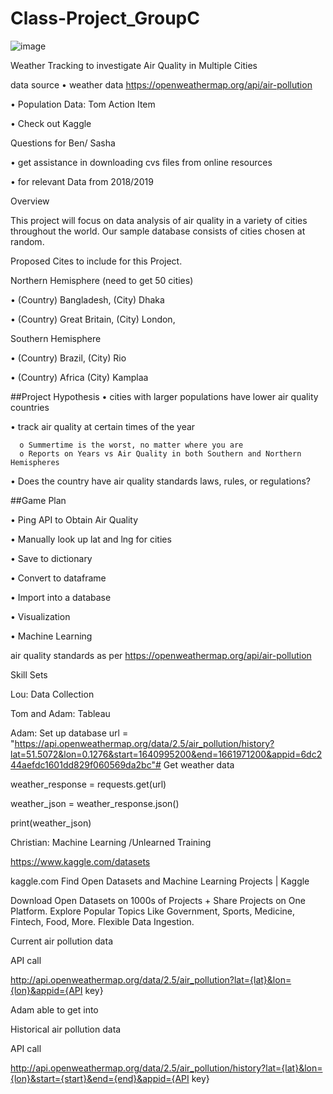 # Class-Project_GroupC


![image](https://user-images.githubusercontent.com/117233641/228967655-f00c75f4-170b-466c-934b-5e20b575e266.png)



Weather Tracking to investigate Air Quality in Multiple Cities

data source 
•	weather data https://openweathermap.org/api/air-pollution

•	Population Data: Tom Action Item 

•	Check out Kaggle

Questions for Ben/ Sasha

•	get assistance in downloading cvs files from online resources

•	for relevant Data from 2018/2019

Overview

This project will focus on data analysis of air quality in a variety of cities throughout the world. Our sample database consists of cities chosen at random.

Proposed Cites to include for this Project.

Northern Hemisphere (need to get 50 cities) 

•	(Country) Bangladesh, (City) Dhaka

•	(Country) Great Britain, (City) London, 

Southern Hemisphere

•	(Country) Brazil, (City) Rio 

•	(Country) Africa (City) Kamplaa
 
 
##Project Hypothesis
•	cities with larger populations have lower air quality countries 

•	track air quality at certain times of the year  

      o	Summertime is the worst, no matter where you are
      o	Reports on Years vs Air Quality in both Southern and Northern Hemispheres
•	Does the country have air quality standards laws, rules, or regulations?

##Game Plan

•	Ping API to Obtain Air Quality 

•	Manually look up lat and lng for cities

•	Save to dictionary 

•	Convert to dataframe

•	Import into a database 

•	Visualization

•	Machine Learning 

 air quality standards as per https://openweathermap.org/api/air-pollution
 



Skill Sets

Lou: Data Collection

Tom and Adam: Tableau

Adam: Set up database 
url = "https://api.openweathermap.org/data/2.5/air_pollution/history?lat=51.5072&lon=0.1276&start=1640995200&end=1661971200&appid=6dc244aefdc1601dd829f060569da2bc"# Get weather data

weather_response = requests.get(url)

weather_json = weather_response.json()

print(weather_json)

Christian: Machine Learning /Unlearned Training 

https://www.kaggle.com/datasets

kaggle.com
Find Open Datasets and Machine Learning Projects | Kaggle

Download Open Datasets on 1000s of Projects + Share Projects on One Platform. Explore Popular Topics Like Government, Sports, Medicine, Fintech, Food, More. Flexible Data Ingestion.



Current air pollution data

API call

http://api.openweathermap.org/data/2.5/air_pollution?lat={lat}&lon={lon}&appid={API key}

Adam able to get into

Historical air pollution data

API call

http://api.openweathermap.org/data/2.5/air_pollution/history?lat={lat}&lon={lon}&start={start}&end={end}&appid={API key}




